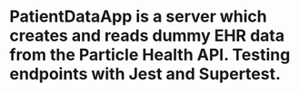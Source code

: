 # PatientDataApp is a server which creates and reads dummy EHR data from the Particle Health API.  Testing endpoints with Jest and Supertest.
